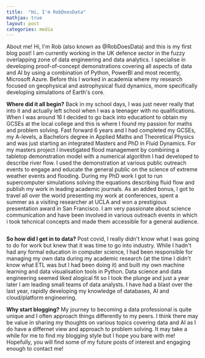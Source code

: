 ```yaml
---
title:  "Hi, I'm RobDoesData"
mathjax: true
layout: post
categories: media
---
```


About me!
Hi, I'm Rob (also known as @RobDoesData) and this is my first blog post! I am currently working in the UK defence sector in the fuzzy overlapping zone of data engineering and data analytics. I specialise in developing proof-of-concept demonstrations covering all aspects of data and AI by using a combination of Python, PowerBI and most recently, Microsoft Azure. Before this I worked in academia where my research focused on geophysical and astrophysical fluid dynamics, more specifically developing simulations of Earth's core.

**Where did it all begin?** Back in my school days, I was just never really that into it and actually left school when I was a teenager with no qualifications. When I was around 16 I decided to go back into educationt to obtain my GCSEs at the local college and this is where I found my passion for maths and problem solving. Fast forward 6 years and I had completed my GCSEs, my A-levels, a Bachelors degree in Applied Maths and Theoretical Physics and was just starting an integrated Masters and PhD in Fluid Dynamics. For my masters project I investigated flood management by combining a tabletop demonstration model with a numerical algorithm I had developed to describe river flow. I used the demonstration at various public outreach events to engage and educate the general public on the science of extreme weather events and flooding. During my PhD work I got to run supercomputer simulations solving the equations describing fluid flow and publish my work in leading academic journals. As an added bonus, I got to travel all over the world presenting my work at conferences, spent a summer as a visiting researcher at UCLA and won a prestigious presentation award in San Francisco. I am very passionate about science communication and have been involved in various outreach events in which i took tehcnical concepts and made them accessible for a general audience.

<img src="/images/blog/intro-ucla.png" alt="">

**So how did I get in to data?**
Post covid, I really didn't know what I was going to do for work but knew that it was time to go into industry. While I hadn't had any formal education in computer science, I had been responsible for managing my own data during my academic research (at the time I didn't know what ETL was but I had been doing it) and built my own machine learning and data visualisation tools in Python. Data science and data engineering seemed liked  alogical fit so I took the plunge and just a year later I am leading small teams of data analysts. I have had a blast over the last year, rapidly developing my knowledge of databases, AI and cloud/platform engineering.

**Why start blogging?**
My journey to becoming a data professional is quite unique and I often approach things differently to my peers. I think there may be value in sharing my thoughts on various topics covering data and AI as I do have a differnet view and approach to problem solving. It may take a while for me to find my blogging style but I hope you bare with me! Hopefully, you will find some of my future posts of interest and engaging enough to contact me!
